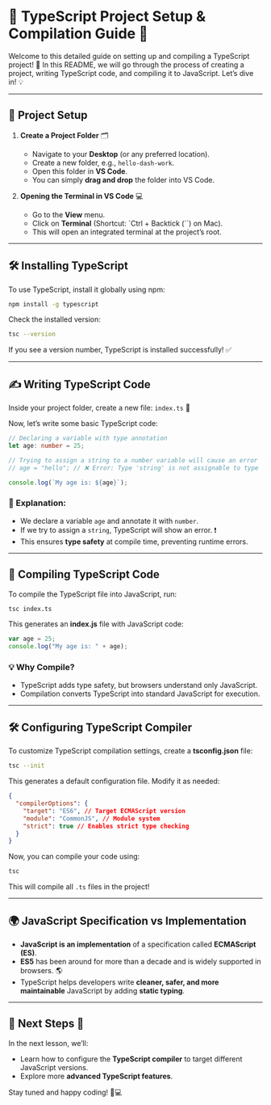 # 📌 TypeScript Project Setup & Compilation Guide 🚀

Welcome to this detailed guide on setting up and compiling a TypeScript project! 🎯 In this README, we will go through the process of creating a project, writing TypeScript code, and compiling it to JavaScript. Let’s dive in! 💡

---

## 📂 Project Setup

1. **Create a Project Folder** 🗂️
   - Navigate to your **Desktop** (or any preferred location).
   - Create a new folder, e.g., `hello-dash-work`.
   - Open this folder in **VS Code**.
   - You can simply **drag and drop** the folder into VS Code.

2. **Opening the Terminal in VS Code** 💻
   - Go to the **View** menu.
   - Click on **Terminal** (Shortcut: `Ctrl + Backtick (\``) on Mac).
   - This will open an integrated terminal at the project’s root.

---

## 🛠️ Installing TypeScript

To use TypeScript, install it globally using npm:

```sh
npm install -g typescript
```

Check the installed version:

```sh
tsc --version
```

If you see a version number, TypeScript is installed successfully! ✅

---

## ✍️ Writing TypeScript Code

Inside your project folder, create a new file: `index.ts` 📄

Now, let’s write some basic TypeScript code:

```typescript
// Declaring a variable with type annotation
let age: number = 25;

// Trying to assign a string to a number variable will cause an error
// age = "hello"; // ❌ Error: Type 'string' is not assignable to type 'number'

console.log(`My age is: ${age}`);
```

### 📝 Explanation:
- We declare a variable `age` and annotate it with `number`.
- If we try to assign a `string`, TypeScript will show an error. ❗
- This ensures **type safety** at compile time, preventing runtime errors.

---

## 🔧 Compiling TypeScript Code

To compile the TypeScript file into JavaScript, run:

```sh
tsc index.ts
```

This generates an **index.js** file with JavaScript code:

```javascript
var age = 25;
console.log("My age is: " + age);
```

### 💡 Why Compile?
- TypeScript adds type safety, but browsers understand only JavaScript.
- Compilation converts TypeScript into standard JavaScript for execution.

---

## 🛠️ Configuring TypeScript Compiler

To customize TypeScript compilation settings, create a **tsconfig.json** file:

```sh
tsc --init
```

This generates a default configuration file. Modify it as needed:

```json
{
  "compilerOptions": {
    "target": "ES6", // Target ECMAScript version
    "module": "CommonJS", // Module system
    "strict": true // Enables strict type checking
  }
}
```

Now, you can compile your code using:

```sh
tsc
```

This will compile all `.ts` files in the project!

---

## 🌍 JavaScript Specification vs Implementation

- **JavaScript is an implementation** of a specification called **ECMAScript (ES)**.
- **ES5** has been around for more than a decade and is widely supported in browsers. 🌎
- TypeScript helps developers write **cleaner, safer, and more maintainable** JavaScript by adding **static typing**.

---

## 📌 Next Steps 🚀

In the next lesson, we’ll:
- Learn how to configure the **TypeScript compiler** to target different JavaScript versions.
- Explore more **advanced TypeScript features**.

Stay tuned and happy coding! 🎉💻

